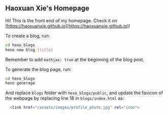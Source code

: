 ## Haoxuan Xie's Homepage
Hi! This is the front end of my homepage. Check it on [https://haoxuanxie.github.io](https://haoxuanxie.github.io)!

To create a blog, run:
```sh
cd hexo_blogs
hexo new blog [title]
```

Remember to add ``mathjax: true`` at the beginning of the blog post.

To generate the blog page, run:
```sh
cd hexo_blogs
hexo generage
```

And replace ``blogs`` folder with ``hexo_blogs/public``, and update the favicon of the webpage by replacing line 18 in ``blogs/index.html`` as:
```sh
  <link href="/assets/images/profile_photo.jpg" rel="icon">
```